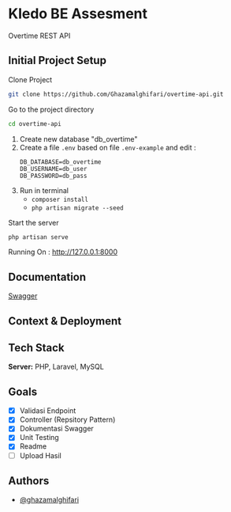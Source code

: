
# Kledo BE Assesment

Overtime REST API


## Initial Project Setup

Clone Project

```bash
git clone https://github.com/Ghazamalghifari/overtime-api.git
```

Go to the project directory

```bash
cd overtime-api
```

1. Create new database "db_overtime"
2. Create a file `.env` based on file `.env-example` and edit :
    ```
    DB_DATABASE=db_overtime
    DB_USERNAME=db_user
    DB_PASSWORD=db_pass
    ```
2. Run in terminal 
    - `composer install`
    - `php artisan migrate --seed`

Start the server

```bash 
php artisan serve
```

Running On : 
http://127.0.0.1:8000


## Documentation
[Swagger](http://127.0.0.1:8000/api/documentation)

## Context & Deployment

## Tech Stack

**Server:** PHP, Laravel, MySQL

## Goals

- [x]  Validasi Endpoint
- [x]  Controller (Repsitory Pattern)
- [x]  Dokumentasi Swagger
- [x]  Unit Testing
- [x]  Readme
- [ ]  Upload Hasil

## Authors

- [@ghazamalghifari](https://github.com/ghazamalghifari)